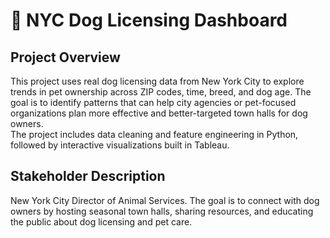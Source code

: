 # 🐶 NYC Dog Licensing Dashboard

## Project Overview

This project uses real dog licensing data from New York City to explore trends in pet ownership across ZIP codes, time, breed, and dog age. The goal is to identify patterns that can help city agencies or pet-focused organizations plan more effective and better-targeted town halls for dog owners.  
The project includes data cleaning and feature engineering in Python, followed by interactive visualizations built in Tableau.

## Stakeholder Description

New York City Director of Animal Services.
The goal is to connect with dog owners by hosting seasonal town halls, sharing resources, and educating the public about dog licensing and pet care.





